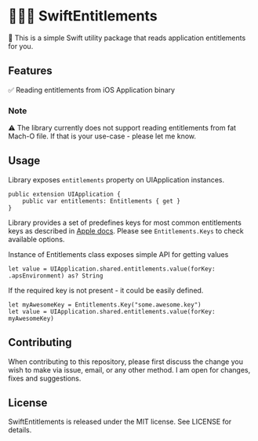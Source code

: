 # 👨🏻‍💻 SwiftEntitlements

📱 This is a simple Swift utility package that reads application entitlements for you. 

## Features

✅ Reading entitlements from iOS Application binary

### Note
⚠️ The library currently does not support reading entitlements from fat Mach-O file. If that is your use-case - please let me know. 

## Usage

Library exposes ``entitlements`` property on UIApplication instances. 

```
public extension UIApplication {
    public var entitlements: Entitlements { get }
}
```
Library provides a set of predefines keys for most common entitlements keys as described in [Apple docs](https://developer.apple.com/documentation/bundleresources/entitlements). Please see ```Entitlements.Keys``` to check available options.

Instance of Entitlements class exposes simple API for getting values
```
let value = UIApplication.shared.entitlements.value(forKey: .apsEnvironment) as? String
```
If the required key is not present - it could be easily defined.
```
let myAwesomeKey = Entitlements.Key("some.awesome.key")
let value = UIApplication.shared.entitlements.value(forKey: myAwesomeKey)
```

## Contributing

When contributing to this repository, please first discuss the change you wish to make via issue, email, or any other method. I am open for changes, fixes and suggestions. 

## License 

 SwiftEntitlements is released under the MIT license. See LICENSE for details.
